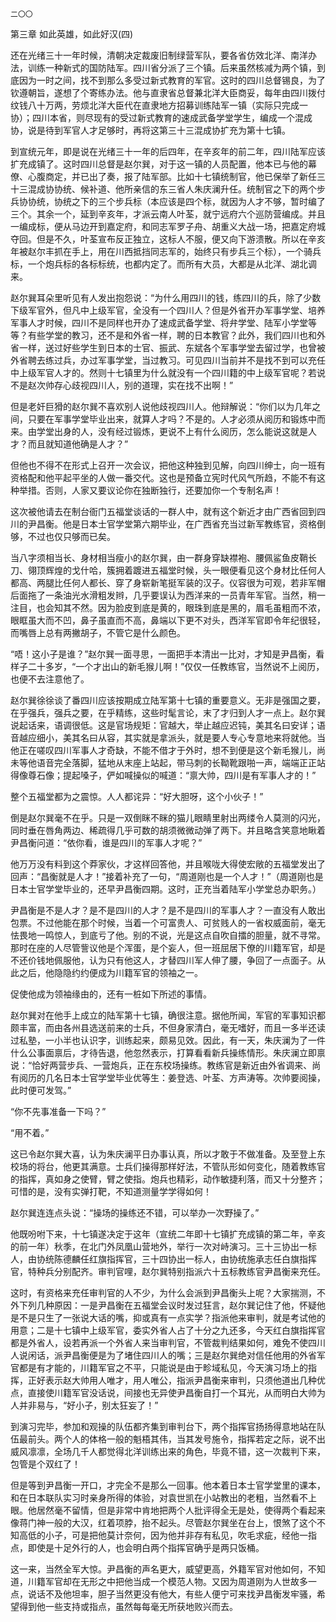     二〇〇 

   第三章 如此英雄，如此好汉(四)

   还在光绪三十一年时候，清朝决定裁废旧制绿营军队，要各省仿效北洋、南洋办法，训练一种新式的国防陆军。四川省分派了三个镇。后来虽然核减为两个镇，到底因为一时之间，找不到那么多受过新式教育的军官。这时的四川总督锡良，为了钦遵朝旨，遂想了个寄练办法。他与直隶省总督兼北洋大臣商妥，每年由四川拨付纹钱八十万两，劳烦北洋大臣代在直隶地方招募训练陆军一镇（实际只完成一协）；四川本省，则尽现有的受过新式教育的速成武备学堂学生，编成一个混成协，说是待到军官人才足够时，再将这第三十三混成协扩充为第十七镇。

   到宣统元年，即是说在光绪三十一年的后四年，在辛亥年的前二年，四川陆军应该扩充成镇了。这时四川总督是赵尔巽，对于这一镇的人员配置，他本已与他的幕僚、心腹商定，并已出了奏，报了陆军部。比如十七镇统制官，他已保举了新任三十三混成协协统、候补道、他所亲信的东三省人朱庆澜升任。统制官之下的两个步兵协协统，协统之下的三个步兵标（本应该是四个标，就因为人才不够，暂时编了三个。其余一个，延到辛亥年，才派云南人叶荃，就宁远府六个巡防营编成。并且一编成标，便从马边开到嘉定府，和同志军罗子舟、胡重义大战一场，把嘉定府城夺回。但是不久，叶荃宣布反正独立，这标人不服，便又向下游溃散。所以在辛亥年被赵尔丰抓在手上，用在川西抵挡同志军的，始终只有步兵三个标），一个骑兵标，一个炮兵标的各标标统，也都内定了。而所有大员，大都是从北洋、湖北调来。

   赵尔巽耳朵里听见有人发出抱怨说：“为什么用四川的钱，练四川的兵，除了少数下级军官外，但凡中上级军官，全没有一个四川人？但是外省开办军事学堂、培养军事人才时候，四川不是同样也开办了速成武备学堂、将弁学堂、陆军小学堂等等？有些学堂的教习，还不是和外省一样，聘的日本教官？此外，我们四川也和外省一样，送过好些学生到日本的士官、振武、东斌各个军事学堂去留过学，也曾被外省聘去练过兵，办过军事学堂，当过教习。可见四川当前并不是找不到可以充任中上级军官人才的。然则十七镇里为什么就没有一个四川籍的中上级军官呢？若说不是赵次帅存心歧视四川人，别的道理，实在找不出啊！”

   但是老奸巨猾的赵尔巽不喜欢别人说他歧视四川人。他辩解说：“你们以为几年之间，只要在军事学堂毕业出来，就算人才吗？不是的。人才必须从阅历和锻炼中而来。由学堂出身的人，没有经过锻炼，更说不上有什么阅历，怎么能说这就是人才？而且就知道他确是人才？”

   但他也不得不在形式上召开一次会议，把他这种独到见解，向四川绅士，向一班有资格配和他平起平坐的人做一番交代。这也是预备立宪时代风气所趋，不能不有这种举措。否则，人家又要议论你在独断独行，还要加你一个专制名声！

   这次被他请去在制台衙门五福堂谈话的一群人中，就有这个新近才由广西省回到四川的尹昌衡。他是日本士官学堂第六期毕业，在广西省充当过新军教练官，资格倒够，不过也仅只够而已矣。

   当八字须相当长、身材相当瘦小的赵尔巽，由一群身穿缺襟袍、腰佩鲨鱼皮鞘长刀、翎顶辉煌的戈什哈，簇拥着踱进五福堂时候，头一眼便看见这个身材比任何人都高、两腿比任何人都长、穿了身崭新笔挺军装的汉子。仪容很为可观，若非军帽后面拖了一条油光水滑粗发辫，几乎要误认为西洋来的一员青年军官。当然，稍一注目，也会知其不然。因为脸皮到底是黄的，眼珠到底是黑的，眉毛虽粗而不浓，眼眶虽大而不凹，鼻子虽直而不高，鼻端以下更不对头，西洋军官即令年纪很轻，而嘴唇上总有两撇胡子，不管它是什么颜色。

   “唔！这小子是谁？”赵尔巽一面寻思，一面把手本清出一比对，才知是尹昌衡，看样子二十多岁，“一个才出山的新毛猴儿啊！”仅仅一任教练官，当然说不上阅历，也便不去注意他了。

   赵尔巽徐徐谈了番四川应该按期成立陆军第十七镇的重要意义。无非是强国之要，在乎强兵，强兵之要，在乎精练，这些时髦言论，末了才归到人才一点上。赵尔巽说起话来，语调很低。这是官场规矩：官越大，举止越应迟钝，美其名曰安详；语音越应细小，美其名曰从容，其实就是拿派头，就是要人专心专意地来将就他。当他正在嗟叹四川军事人才奇缺，不能不借才于外时，想不到便是这个新毛猴儿，尚未等他语音完全落脚，猛地从末座上站起，带马刺的长靿靴跟啪一声，端端正正站得像尊石像；提起嗓子，俨如喊操似的喊道：“禀大帅，四川是有军事人才的！”

   整个五福堂都为之震惊。人人都诧异：“好大胆呀，这个小伙子！”

   倒是赵尔巽毫不在乎。只是一双倒眯不眯的猫儿眼睛里射出两缕令人莫测的闪光，同时垂在唇角两边、稀疏得几乎可数的胡须微微动弹了两下。并且略含笑意地瞅着尹昌衡问道：“依你看，谁是四川的军事人才呢？”

   他万万没有料到这个莽家伙，才这样回答他，并且喉咙大得使宏敞的五福堂发出了回声：“昌衡就是人才！”接着补充了一句，“周道刚也是一个人才！”（周道刚也是日本士官学堂毕业的，还早尹昌衡四期。这时，正充当着陆军小学堂总办职务。）

   尹昌衡是不是人才？是不是四川的人才？是不是四川的军事人才？一直没有人敢出包票。不过他能在那个时候，当着一个可富贵人、可贫贱人的一省权威面前，毫无怯畏地一鸣惊人，到底亏了他。别的不说，光是这点自吹自擂的胆量，就不寻常。那时在座的人尽管訾议他是个浑蛋，是个妄人，但一班屈居下僚的川籍军官，却是不还价钱地佩服他，认为只有他这人，才替四川军人伸了腰，争回了一点面子。从此之后，他隐隐约约便成为川籍军官的领袖之一。

   促使他成为领袖缘由的，还有一桩如下所述的事情。

   赵尔巽对在他手上成立的陆军第十七镇，确很注意。据他所闻，军官的军事知识都颇丰富，而由各州县选送前来的士兵，不但身家清白，毫无嗜好，而且一多半还读过私塾，一小半也认识字，训练起来，颇易见效。因此，有一天，朱庆澜为了一件什么公事面禀后，才待告退，他忽然表示，打算看看新兵操练情形。朱庆澜立即禀说：“恰好两营步兵、一营炮兵，正在东校场操练。教练官是新近由外省调来、尚有阅历的几名日本士官学堂毕业优等生：姜登选、叶荃、方声涛等。次帅要阅操，此时便可发驾。”

   “你不先事准备一下吗？”

   “用不着。”

   这已令赵尔巽大喜，认为朱庆澜平日办事认真，所以才敢于不做准备。及至登上东校场的将台，他更其满意。士兵们操得那样好法，不管队形如何变化，随着教练官的指挥，真如身之使臂，臂之使指。炮兵也精彩，动作敏捷利落，而又十分整齐；可惜的是，没有实弹打靶，不知道测量学学得如何！

   赵尔巽连连点头说：“操场的操练还不错，可以举办一次野操了。”

   他既吩咐下来，十七镇遂决定于这年（宣统二年即十七镇扩充成镇的第二年，辛亥的前一年）秋季，在北门外凤凰山营地外，举行一次对峙演习。三十三协出一标人，由协统陈德麟任红旗指挥官，三十四协出一标人，由协统施承志任白旗指挥官，特种兵分别配齐。审判官哩，赵尔巽特别指派六十五标教练官尹昌衡来充任。

   这时，有资格来充任审判官的人不少，为什么会派到尹昌衡头上呢？大家揣测，不外下列几种原因：一是尹昌衡在五福堂会议时发过狂言，赵尔巽记住了他，怀疑他是不是只生了一张说大话的嘴，抑或真有一点实学？指派他来审判，就是考试他的用意；二是十七镇中上级军官，委实外省人占了十分之九还多，今天红白旗指挥官都是外省人，设若再派一个外省人来当审判官，不管裁判结果如何，难免不使四川人说闲话，派尹昌衡便是为了堵住四川人的嘴；三是赵尔巽绝对信任他用的外省军官都是有才能的，川籍军官之不平，只能说是由于畛域私见，今天演习场上的指挥，正好表示赵大帅用人唯才，用人唯公，指派尹昌衡来审判，只须他道出几种优点，直接使川籍军官没话说，间接也无异使尹昌衡自打一个耳光，从而明白大帅为人并非易与，“好小子，别太狂妄了！”

   到演习完毕，参加和观操的队伍都齐集到审判台下，两个指挥官扬扬得意地站在队伍最前头。两个人的体格一般的魁梧其伟，当其发号施令，指挥若定之际，说不出威风凛凛，全场几千人都觉得北洋训练出来的角色，毕竟不错，这一次裁判下来，包管是个双红了！

   但是等到尹昌衡一开口，才完全不是那么一回事。他本着日本士官学堂里的课本，和在日本联队实习时亲身所得的体验，对袁世凯在小站教出的老粗，当然看不上眼。他居然毫不留情，但是非常中肯地把两个人批评得全无是处，使得两个看起来像蒋门神一般的大汉，红着项脖，抬不起头。尽管赵尔巽坐在台上，恨煞了这个不知高低的小子，可是把他莫计奈何，因为他并非存有私见，吹毛求疵，经他一指点，即使是十足外行的人，也会明白两个指挥官确乎是两只饭桶。

   这一来，当然全军大惊。尹昌衡的声名更大，威望更高，外籍军官对他如何，不知道，川籍军官却在无形之中把他当成一个模范人物。又因为周道刚为人世故多一点，说话不及他坦率，胆子当然更没有他大，有些人便宁可来找尹昌衡发牢骚，希望得到他一些支持或指点，虽然每每毫无所获地败兴而去。


